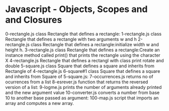 # Javascript - Objects, Scopes and and Closures


0-rectangle.js  class Rectangle that defines a rectangle:
1-rectangle.js class Rectangle that defines a rectangle with two arguments w and h
2-rectangle.js class Rectangle that defines a rectangle:initialize width w and height h.
3-rectangle.js class Rectangle that defines a rectangle:Create an instance method called print() that prints the rectangle using the character X
4-rectangle.js Rectangle that defines a rectangl with class print rotate and double
5-square.js class Square that defines a square and inherits from Rectangle of 4-rectangle.js
6-square#1 class Square that defines a square and inherits from Square of 5-square.js:
7-occurrences.js returns no of ocurrences from a list 
8-esrever.js function that returns the reversed version of a list:
9-logme.js  prints the number of arguments already printed and the new argument value
10-converter.js converts a number from base 10 to another base passed as argument:
100-map.js script that imports an array and computes a new array.
